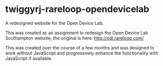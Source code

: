 # twiggyrj-rareloop-opendevicelab
A redesigned website for the Open Device Lab.

This was created as an assignment to redesign the Open Device Lab Southampton website, the original is here: http://odl.rareloop.com/

This was created over the course of a few months and was designed to work without JavaScript and progressively enhance the functionality with JavaScript if available.
